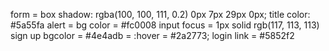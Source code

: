 form = box shadow:
rgba(100, 100, 111, 0.2) 0px 7px 29px 0px;
title color: #5a55fa
alert = bg color = #fc0008
input focus = 1px solid rgb(117, 113, 113)
sign up bgcolor = #4e4adb = :hover = #2a2773;
login link = #5852f2
